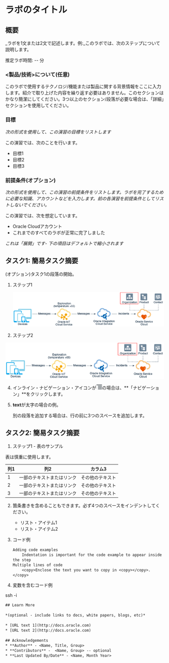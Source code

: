 # ラボのタイトル

## 概要

_ラボを1文または2文で記述します。例:_このラボでは、次のステップについて説明します。

推定ラボ時間: -- 分

### <製品/技術>について(任意)

このラボで使用するテクノロジ/機能または製品に関する背景情報をここに入力します。紹介で取り上げた内容を繰り返す必要はありません。このセクションはかなり簡潔にしてください。3つ以上のセクション/段落が必要な場合は、「詳細」セクションを使用してください。

### 目標

_次の形式を使用して、この演習の目標をリストします_

この演習では、次のことを行います。

*   目標1
*   目標2
*   目標3

### 前提条件(オプション)

_次の形式を使用して、この演習の前提条件をリストします。ラボを完了するために必要な知識、アカウントなどを入力します。前の各演習を前提条件としてリストしないでください。_

この演習では、次を想定しています。

*   Oracle Cloudアカウント
*   これまでのすべてのラボが正常に完了しました

_これは「展開」です- 下の項目はデフォルトで縮小されます_

## タスク1: 簡易タスク摘要

(オプション)タスク1の段落の開始。

1.  ステップ1
    
    ![イメージ代替テキスト](images/sample1.png)
    
2.  ステップ2
    

![イメージ代替テキスト](images/sample1.png)

4.  インライン・ナビゲーション・アイコンが![イメージ代替テキスト](images/sample2.png)の場合は、**「ナビゲーション」**をクリックします。
    
5.  **text**が太字の場合の例。
    
    別の段落を追加する場合は、行の前に3つのスペースを追加します。
    

## タスク2: 簡易タスク摘要

1.  ステップ1 - 表のサンプル

表は慎重に使用します。

| 列1 | 列2 | カラム3 |
| --- | --- | --- |
| 1 | 一部のテキストまたはリンク | その他のテキスト |
| 2 | 一部のテキストまたはリンク | その他のテキスト |
| 3 | 一部のテキストまたはリンク | その他のテキスト |

2.  箇条書きを含めることもできます。必ず4つのスペースをインデントしてください。
    
    *   リスト・アイテム1
    *   リスト・アイテム2
3.  コード例
    
        Adding code examples
        	Indentation is important for the code example to appear inside the step
        Multiple lines of code
        	<copy>Enclose the text you want to copy in <copy></copy>.</copy>
        
4.  変数を含むコード例
    

ssh -i

    
    ## Learn More
    
    *(optional - include links to docs, white papers, blogs, etc)*
    
    * [URL text 1](http://docs.oracle.com)
    * [URL text 2](http://docs.oracle.com)
    
    ## Acknowledgements
    * **Author** - <Name, Title, Group>
    * **Contributors** -  <Name, Group> -- optional
    * **Last Updated By/Date** - <Name, Month Year>